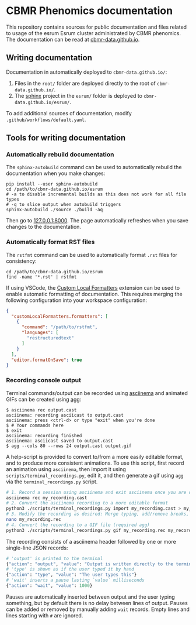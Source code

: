 # CBMR Phenomics documentation

This repository contains sources for public documentation and files related to usage of the esrum Esrum cluster administrated by CBMR phenomics. The documentation can be read at [cbmr-data.github.io](https://cbmr-data.github.io).

## Writing documentation

Documentation in automatically deployed to `cbmr-data.github.io/`:

1. Files in the `root/` folder are deployed directly to the root of `cbmr-data.github.io/`.
2. The [sphinx](https://www.sphinx-doc.org/en/master/) project in the `esrum/` folder is deployed to `cbmr-data.github.io/esrum/`.

To add additional sources of documentation, modify `.github/workflows/default.yaml`.

## Tools for writing documentation

### Automatically rebuild documentation

The `sphinx-autobuild` command can be used to automatically rebuild the documentation when you make changes:

```console
pip install --user sphinx-autobuild
cd /path/to/cbmr-data.github.io/esrum
# -a to disable incremental builds as this does not work for all file types
# -q to slice output when autobuild triggers
sphinx-autobuild ./source ./build -aq
```

Then go to [127.0.0.1:8000](http://127.0.0.1:8000/). The page automatically refreshes when you save changes to the documentation.

### Automatically format RST files

The `rstfmt` command can be used to automatically format `.rst` files for consistency:

```console
cd /path/to/cbmr-data.github.io/esrum
find -name '*.rst' | rstfmt
```

If using VSCode, the [Custom Local Formatters](https://marketplace.visualstudio.com/items?itemName=jkillian.custom-local-formatters) extension can be used to enable automatic formatting of documentation. This requires merging the following configuration into your workspace configuration:

```json
{
  "customLocalFormatters.formatters": [
    {
      "command": "/path/to/rstfmt",
      "languages": [
        "restructuredtext"
      ]
    }
  ],
  "editor.formatOnSave": true
}
```

### Recording console output

Terminal commands/output can be recorded using [asciinema](https://asciinema.org/) and animated GIFs can be created using [agg](https://github.com/asciinema/agg):

```console
$ asciinema rec output.cast
asciinema: recording asciicast to output.cast
asciinema: press <ctrl-d> or type "exit" when you're done
$ # Your commands here
$ exit
asciinema: recording finished
asciinema: asciicast saved to output.cast
$ agg --cols 80 --rows 24 output.cast output.gif
```

A help-script is provided to convert to/from a more easily editable format, and to produce more consistent animations. To use this script, first record an animation using `asciinema`, then import it using `scripts/terminal_recordings.py`, edit it, and then generate a gif using `agg` via the `terminal_recordings.py` script.

```bash
# 1. Record a session using asciinema and exit asciinema once you are done.
asciinema rec my_recording.cast
# 2. Convert the asciinema recording to a more editable format
python3 ./scripts/terminal_recordings.py import my_recording.cast > my_recording.rec
# 3. Modify the recording as desired: Merge typing, add/remove breaks, etc.
nano my_recording.rec
# 4. Convert the recording to a GIF file (required agg)
python3 ./scripts/terminal_recordings.py gif my_recording.rec my_recording.gif
```

The recording consists of a asciinema header followed by one or more single-line JSON records:

```python
# 'output' is printed to the terminal
{"action": "output", "value": "Output is written directly to the terminal"}
# 'type' is shown as if the user typed it by hand
{"action": "type", "value": "The user types this"}
# 'wait' inserts a pause lasting `value` milliseconds
{"action": "wait", "value": 1000}
```

Pauses are automatically inserted between output and the user typing something, but by default there is no delay between lines of output. Pauses can be added or removed by manually adding `wait` records. Empty lines and lines starting with `#` are ignored.
